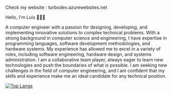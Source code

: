 Check my website : turbodev.azurewebsites.net

Hello, I'm Luis 👨‍💻🤖

A computer engineer with a passion for designing, developing, and implementing innovative solutions to complex technical problems.
With a strong background in computer science and engineering, I have expertise in programming languages, software development methodologies, 
and hardware systems. My experience has allowed me to excel in a variety of roles, including software engineering, hardware design, and systems 
administration. I am a collaborative team player, always eager to learn new technologies and push the boundaries of what is possible. 
I am seeking new challenges in the field of computer engineering, and I am confident that my skills and experience make me an ideal 
candidate for any technical position.

<div style="content-alig: center;">
  
[![Top Langs](https://github-readme-stats.vercel.app/api/top-langs/?username=luisfplara)](https://github.com/anuraghazra/github-readme-stats)

</div>
